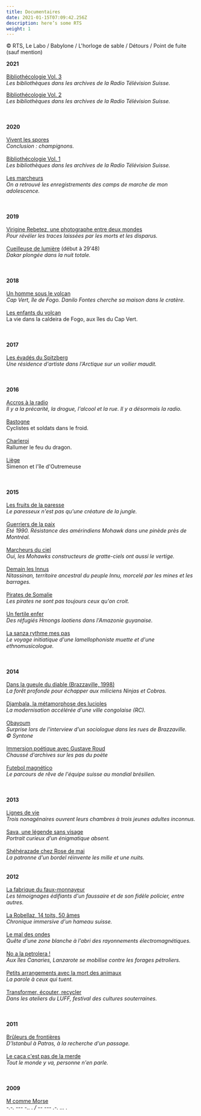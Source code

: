 ```yaml
---
title: Documentaires
date: 2021-01-15T07:09:42.256Z
description: here’s some RTS
weight: 1
---
```

© RTS, Le Labo / Babylone / L'horloge de sable / Détours / Point de fuite (sauf mention)





**2021**\
\
[Bibliothécologie Vol. 3](https://www.rts.ch/play/radio/le-labo/audio/bibliothecologie-volume-iii?id=12122628)\
*Les bibliothèques dans les archives de la Radio Télévision Suisse.*

[Bibliothécologie Vol. 2](https://www.rts.ch/play/radio/le-labo/audio/bibliothecologie-volume-ii?id=11981359)\
*Les bibliothèques dans les archives de la Radio Télévision Suisse.*\
\
\
\
**2020**\
\
[Vivent les spores](https://www.rts.ch/play/radio/le-labo/audio/vivent-les-spores?id=11712468)\
*Conclusion : champignons.*\
\
[Bibliothécologie Vol. 1](https://www.rts.ch/play/radio/le-labo/audio/bibliothecologie-volume-i?id=11762839)\
*Les bibliothèques dans les archives de la Radio Télévision Suisse.*\
\
[Les marcheurs](https://www.rts.ch/play/radio/le-labo/audio/les-marcheurs?id=10974395)\
*On a retrouvé les enregistrements des camps de marche de mon adolescence.*\
\
\
\
**2019**\
\
[Virigine Rebetez, une photographe entre deux mondes](https://www.rts.ch/play/radio/le-labo/audio/virginie-rebetez-une-photographe-entre-deux-mondes?id=10916094)\
*Pour révéler les traces laissées par les morts et les disparus.*\
\
[Cueilleuse de lumière](https://www.rts.ch/play/radio/le-labo/audio/dakar-le-grand-voyage?id=10104577) (début à 29'48)\
*Dakar plongée dans la nuit totale.*\
\
\
\
**2018**\
\
[Un homme sous le volcan](https://www.rts.ch/play/radio/le-labo/audio/un-homme-sous-le-volcan?id=10072410)\
*Cap Vert, île de Fogo. Danilo Fontes cherche sa maison dans le cratère.*\
\
[Les enfants du volcan](https://www.rts.ch/play/radio/a-labordage/audio/point-de-fuite-les-enfants-du-volcan?id=9329855)\
La vie dans la caldeira de Fogo, aux îles du Cap Vert. \
\
\
\
**2017**\
\
[Les évadés du Spitzberg](https://www.rts.ch/play/radio/le-labo/audio/les-evades-du-spitzberg?id=9000265&station=a83f29dee7a5d0d3f9fccdb9c92161b1afb512db)\
*Une résidence d'artiste dans l'Arctique sur un voilier maudit.*\
\
\
\
**2016**\
\
[Accros à la radio](https://pages.rts.ch/espace-2/programmes/le-labo/7796399-le-labo-du-26-06-2016.html)\
*Il y a la précarité, la drogue, l'alcool et la rue. Il y a désormais la radio.*\
\
[Bastogne](https://www.rts.ch/play/radio/detours/audio/bastogne-cyclistes-et-soldats-dans-le-froid?id=7700554)\
Cyclistes et soldats dans le froid.\
\
[Charleroi](https://www.rts.ch/play/radio/detours/audio/charleroi-rallumer-le-feu-du-dragon?id=7725356)\
Rallumer le feu du dragon.\
\
[Liège](https://www.rts.ch/play/radio/detours/audio/liege-simenon-et-lle-doutremeuse?id=7702561)\
Simenon et l'île d'Outremeuse\
\
\
\
**2015**\
\
[Les fruits de la paresse](https://www.rts.ch/play/radio/le-labo/audio/le-labo?id=7216895)\
*Le paresseux n'est pas qu'une créature de la jungle.*\
\
[Guerriers de la paix](https://www.rts.ch/play/radio/le-labo/audio/guerriers-de-la-paix?id=6694739)\
*Eté 1990. Résistance des amérindiens Mohawk dans une pinède près de Montréal.*\
\
[Marcheurs du ciel](https://www.rts.ch/play/radio/le-labo/audio/marcheurs-du-ciel?id=6427512)\
*Oui, les Mohawks constructeurs de gratte-ciels ont aussi le vertige.*\
\
[Demain les Innus](https://www.rts.ch/play/radio/le-labo/audio/le-labo?id=6731666)\
*Nitassinan, territoire ancestral du peuple Innu, morcelé par les mines et les barrages.*\
\
[Pirates de Somalie](https://pages.rts.ch/espace-2/programmes/le-labo/6376865-le-labo-du-04-01-2015.html)\
*Les pirates ne sont pas toujours ceux qu'on croit.*\
\
[Un fertile enfer](https://www.rts.ch/play/radio/le-labo/audio/un-fertile-enfer?id=7315132)\
*Des réfugiés Hmongs laotiens dans l'Amazonie guyanaise.*\
\
[La sanza rythme mes pas](https://pages.rts.ch/espace-2/programmes/le-labo/6631887-le-labo-du-12-04-2015.html)\
*Le voyage initiatique d'une lamellophoniste muette et d'une ethnomusicologue.*\
\
\
\
**2014**\
\
[Dans la gueule du diable (Brazzaville, 1998)](https://www.rts.ch/play/radio/le-labo/audio/dans-la-gueule-du-diable-brazzaville-1998?id=5463641)\
*La forêt profonde pour échapper aux miliciens Ninjas et Cobras.*\
\
[Djambala, la métamorphose des lucioles](https://www.rts.ch/play/radio/le-labo/audio/djambala-la-metamorphose-des-lucioles?id=5616947)\
*La modernisation accélérée d'une ville congolaise (RC).*\
\
[Obayoum](http://syntone.fr/obayoum-par-jonas-pool/)\
*Surprise lors de l'interview d'un sociologue dans les rues de Brazzaville.*\
*© Syntone*\
\
[Immersion poétique avec Gustave Roud](https://www.rts.ch/play/radio/lhorloge-de-sable/audio/immersion-poetique-avec-gustave-roud?id=5874486)\
*Chaussé d'archives sur les pas du poète*\
\
[Futebol magnético](https://www.rts.ch/play/radio/le-labo/audio/futebol-magnietico?id=5912831)\
*Le parcours de rêve de l'équipe suisse au mondial brésilien.*\
\
\
\
**2013**\
\
[Lignes de vie](https://www.rts.ch/play/radio/le-labo/audio/lignes-de-vies?id=5174734)\
*Trois nonagénaires ouvrent leurs chambres à trois jeunes adultes inconnus.*\
\
[Sava, une légende sans visage](https://www.rts.ch/play/radio/le-labo/audio/sava-une-legende-sans-visage?id=5003570)\
*Portrait curieux d'un énigmatique absent.*\
\
[Shéhérazade chez Rose de mai](https://www.rts.ch/play/radio/le-labo/audio/les-1001-nuits-de-sheherazade?id=5003905)\
*La patronne d'un bordel réinvente les mille et une nuits.*\
\
\
**2012**\
\
[La fabrique du faux-monnayeur](https://www.rts.ch/play/radio/le-labo/audio/la-fabrique-du-faux-monnayeur?id=3856164)\
*Les témoignages édifiants d'un faussaire et de son fidèle policier, entre autres.*\
\
[La Robellaz, 14 toits, 50 âmes](https://www.rts.ch/play/radio/le-labo/audio/la-robellaz-14-toits-50-ames?id=4270884)\
*Chronique immersive d'un hameau suisse.*\
\
[Le mal des ondes](https://www.rts.ch/play/radio/le-labo/audio/le-mal-des-ondes?id=3897749)\
*Quête d'une zone blanche à l'abri des rayonnements électromagnétiques.*\
\
[No a la petrolera !](https://www.rts.ch/play/radio/le-labo/audio/no-a-la-petrolera-?id=4085055)\
*Aux îles Canaries, Lanzarote se mobilise contre les forages pétroliers.*\
\
[Petits arrangements avec la mort des animaux](https://www.rts.ch/play/radio/le-labo/audio/petits-arrangements-avec-la-mort-des-animaux?id=4431228)\
*La parole à ceux qui tuent.*\
\
[Transformer, écouter, recycler](https://www.rts.ch/play/radio/le-labo/audio/transformer-ecouter-recycler--les-ateliers-du-luff?id=4362146)\
*Dans les ateliers du LUFF, festival des cultures souterraines.*\
\
\
\
**2011**\
\
[Brûleurs de frontières](https://www.rts.ch/play/radio/le-labo/audio/les-bruleurs-de-frontiere?id=6844965)\
*D'Istanbul à Patras, à la recherche d'un passage.*\
\
[Le caca c'est pas de la merde](https://www.rts.ch/play/radio/le-labo/audio/le-caca-cest-pas-de-la-m---?id=3491151)\
*Tout le monde y va, personne n'en parle.*\
\
\
\
**2009**\
\
[M comme Morse](https://www.rts.ch/play/radio/emission-sans-nom/audio/lesprit-de-la-lettre-m-comme-morse?id=10185988)\
*\-.-. --- -.. . / -- --- .-. ... .*